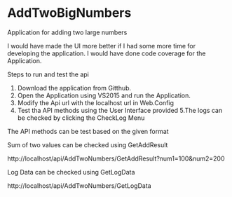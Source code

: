 # AddTwoBigNumbers
Application  for adding two large numbers

I would have made the UI more better if I had some more time for developing the application.
I would have done code coverage for the Application.

Steps to run and test the api

1. Download the application from Gitthub.
2. Open the Application using VS2015 and run the Application.
3. Modify the Api url with the localhost url in Web.Config
4. Test tha API methods using the User Interface provided 
5.The logs can be checked by clicking the CheckLog Menu

The API methods can be test based on the given format

Sum of two values can be checked using GetAddResult

http://localhost/api/AddTwoNumbers/GetAddResult?num1=100&num2=200

Log Data can be checked using GetLogData

http://localhost/api/AddTwoNumbers/GetLogData

